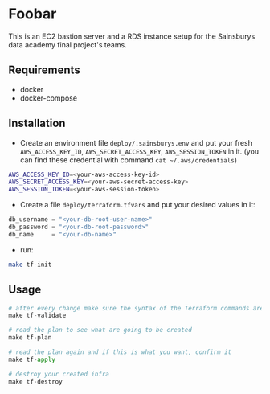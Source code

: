 # Foobar

This is an EC2 bastion server and a RDS instance setup for the Sainsburys data academy final project's teams.

## Requirements

- docker
- docker-compose 

## Installation

- Create an environment file `deploy/.sainsburys.env` and put your fresh `AWS_ACCESS_KEY_ID`, `AWS_SECRET_ACCESS_KEY`, `AWS_SESSION_TOKEN` in it. (you can find these credential with command  `cat ~/.aws/credentials`)
```sh
AWS_ACCESS_KEY_ID=<your-aws-access-key-id>
AWS_SECRET_ACCESS_KEY=<your-aws-secret-access-key>
AWS_SESSION_TOKEN=<your-aws-session-token>
```
- Create a file `deploy/terraform.tfvars` and put your desired values in it: 
```py
db_username = "<your-db-root-user-name>"
db_password = "<your-db-root-password>"
db_name     = "<your-db-name>"
```
- run:
```bash
make tf-init
```

## Usage

```python
# after every change make sure the syntax of the Terraform commands are right
make tf-validate

# read the plan to see what are going to be created
make tf-plan

# read the plan again and if this is what you want, confirm it
make tf-apply

# destroy your created infra
make tf-destroy
```

